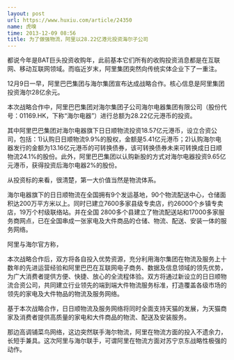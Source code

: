 ```yaml
---
layout: post
url: https://www.huxiu.com/article/24350
name: 虎嗅
time: 2013-12-09 08:56
title: 为了做强物流，阿里以28.22亿港元投资海尔子公司
---
```

都说今年是BAT巨头投资收购年，此前基本它们所有的收购投资消息都是在互联网、移动互联网领域。而临近岁末，阿里集团突然向传统实体企业下了一重注。

12月9日一早，阿里巴巴集团与海尔集团宣布达成战略合作。核心信息是阿里集团投资海尔28亿余元。

本次战略合作中，阿里巴巴集团对海尔集团子公司海尔电器集团有限公司（股份代号：01169.HK，下称“海尔电器”）进行总额为28.22亿元港币的投资。

其中阿里巴巴集团对海尔电器旗下日日顺物流投资18.57亿元港币，设立合资公司，包括：1)认购日日顺物流9.9%的股权，金额是5.41亿元港币；2)认购海尔电器发行的金额为13.16亿元港币的可转换债券，该可转换债券未来可转换成日日顺物流24.1%的股份。此外，阿里巴巴集团以认购新股的方式对海尔电器投资9.65亿元港币，获得投资后海尔电器2%的股份。

从投资标的来看，很清楚，第一大价值当然是物流体系。

海尔电器旗下的日日顺物流在全国拥有9个发运基地，90个物流配送中心，仓储面积达200万平方米以上。同时已建立7600多家县级专卖店，约26000个乡镇专卖店，19万个村级联络站。并在全国 2800多个县建立了物流配送站和17000多家服务商网点，已在全国串成一张家电及大件商品的仓储、物流、配送、安装一体的服务网络。

阿里与海尔官方称，

本次战略合作后，双方将各自投入优势资源，充分利用海尔集团在物流及服务上十数年的先进运营经验和阿里巴巴在互联网电子商务、数据及信息领域的领先优势，为广大消费者提供方便、快捷、放心的全流程体验。双方将通过新设立的日日顺物流合资公司，共同建立行业领先的端到端大件物流服务标准，打造覆盖各级市场的领先的家电及大件物品的物流及服务网络。

基于本次战略合作，日日顺物流及服务网络将同时全面支持天猫的发展，为天猫商家及消费者提供高质量的家电和大件商品的物流、配送及安装服务。

那边高调铺菜鸟网络，这边突然联手海尔物流，阿里在物流方面的投入不遗余力，长短手兼具。这次阿里与海尔联手，可谓阿里在物流方面对苏宁京东战略性极强的动作。


